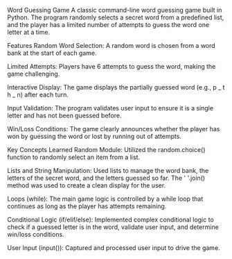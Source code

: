 Word Guessing Game
A classic command-line word guessing game built in Python. The program randomly selects a secret word from a predefined list, and the player has a limited number of attempts to guess the word one letter at a time.

Features
Random Word Selection: A random word is chosen from a word bank at the start of each game.

Limited Attempts: Players have 6 attempts to guess the word, making the game challenging.

Interactive Display: The game displays the partially guessed word (e.g., p _ t h _ n) after each turn.

Input Validation: The program validates user input to ensure it is a single letter and has not been guessed before.

Win/Loss Conditions: The game clearly announces whether the player has won by guessing the word or lost by running out of attempts.

Key Concepts Learned
Random Module: Utilized the random.choice() function to randomly select an item from a list.

Lists and String Manipulation: Used lists to manage the word bank, the letters of the secret word, and the letters guessed so far. The ' '.join() method was used to create a clean display for the user.

Loops (while): The main game logic is controlled by a while loop that continues as long as the player has attempts remaining.

Conditional Logic (if/elif/else): Implemented complex conditional logic to check if a guessed letter is in the word, validate user input, and determine win/loss conditions.

User Input (input()): Captured and processed user input to drive the game.